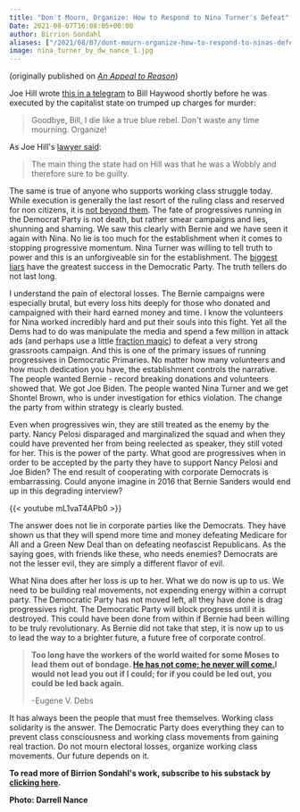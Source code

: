 ```yaml
---
title: "Don't Mourn, Organize: How to Respond to Nina Turner's Defeat"
Date: 2021-08-07T16:08:05+00:00
author: Birrion Sondahl
aliases: ["/2021/08/07/dont-mourn-organize-how-to-respond-to-ninas-defeat"]
image: nina_turner_by_dw_nance_1.jpg
---
```


(originally published on *[An Appeal to Reason](https://birrion.substack.com/)*)

Joe Hill wrote [this in a telegram](https://www.barrypopik.com/index.php/new_york_city/entry/dont_mourn_organize_labor_slogan) to Bill Haywood shortly before he was executed by the capitalist state on trumped up charges for murder:

> Goodbye, Bill, I die like a true blue rebel. Don't waste any time mourning. Organize!

As Joe Hill's [lawyer said](https://digitalcommons.tacoma.uw.edu/cgi/viewcontent.cgi?article=1007&context=history_theses):

> The main thing the state had on Hill was that he was a Wobbly and therefore sure to be guilty.

The same is true of anyone who supports working class struggle today. While execution is generally the last resort of the ruling class and reserved for non citizens, it is [not beyond them](https://www.zinnedproject.org/materials/assassination-of-fred-hampton). The fate of progressives running in the Democrat Party is not death, but rather smear campaigns and lies, shunning and shaming. We saw this clearly with Bernie and we have seen it again with Nina. No lie is too much for the establishment when it comes to stopping progressive momentum. Nina Turner was willing to tell truth to power and this is an unforgiveable sin for the establishment. The [biggest liars](https://theintercept.com/2020/03/09/forget-the-gaffes-what-about-bidens-lies/) have the greatest success in the Democratic Party. The truth tellers do not last long.

I understand the pain of electoral losses. The Bernie campaigns were especially brutal, but every loss hits deeply for those who donated and campaigned with their hard earned money and time. I know the volunteers for Nina worked incredibly hard and put their souls into this fight. Yet all the Dems had to do was manipulate the media and spend a few million in attack ads (and perhaps use a little [fraction magic](https://blackboxvoting.org/fraction-magic-1/)) to defeat a very strong grassroots campaign. And this is one of the primary issues of running progressives in Democratic Primaries. No matter how many volunteers and how much dedication you have, the establishment controls the narrative. The people wanted Bernie - record breaking donations and volunteers showed that. We got Joe Biden. The people wanted Nina Turner and we get Shontel Brown, who is under investigation for ethics violation. The change the party from within strategy is clearly busted.

Even when progressives win, they are still treated as the enemy by the party. Nancy Pelosi disparaged and marginalized the squad and when they could have prevented her from being reelected as speaker, they still voted for her. This is the power of the party. What good are progressives when in order to be accepted by the party they have to support Nancy Pelosi and Joe Biden? The end result of cooperating with corporate Democrats is embarrassing. Could anyone imagine in 2016 that Bernie Sanders would end up in this degrading interview?



{{< youtube mL1vaT4APb0 >}}

The answer does not lie in corporate parties like the Democrats. They have shown us that they will spend more time and money defeating Medicare for All and a Green New Deal than on defeating neofascist Republicans. As the saying goes, with friends like these, who needs enemies? Democrats are not the lesser evil, they are simply a different flavor of evil.

What Nina does after her loss is up to her. What we do now is up to us. We need to be building real movements, not expending energy within a corrupt party. The Democratic Party has not moved left, all they have done is drag progressives right. The Democratic Party will block progress until it is destroyed. This could have been done from within if Bernie had been willing to be truly revolutionary. As Bernie did not take that step, it is now up to us to lead the way to a brighter future, a future free of corporate control.

> **Too long have the workers of the world waited for some Moses to lead them out of bondage. [He has not come; he never will come.](https://www.marxists.org/archive/debs/works/1905/industrial.htm)I would not lead you out if I could; for if you could be led out, you could be led back again.**
> 
> -Eugene V. Debs

It has always been the people that must free themselves. Working class solidarity is the answer. The Democratic Party does everything they can to prevent class consciousness and working class movements from gaining real traction. Do not mourn electoral losses, organize working class movements. Our future depends on it. 
 
**To read more of Birrion Sondahl's work, subscribe to his substack by [clicking here](https://birrion.substack.com/).**

**Photo: Darrell Nance**
